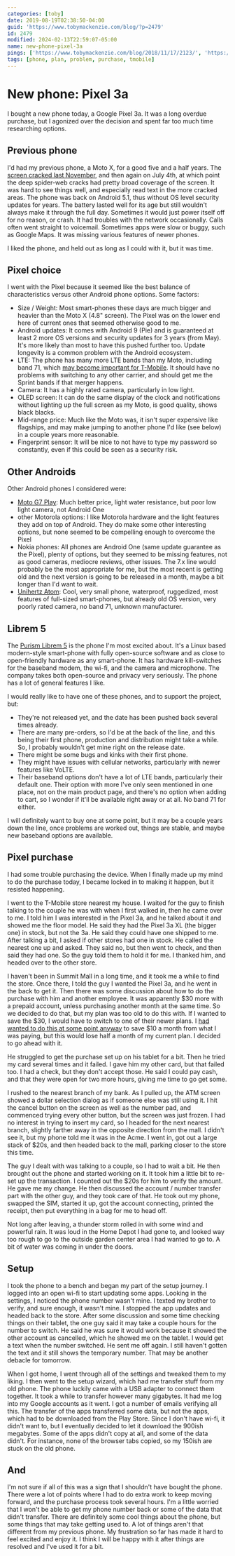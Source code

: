 ```yaml
---
categories: [toby]
date: 2019-08-19T02:38:50-04:00
guid: 'https://www.tobymackenzie.com/blog/?p=2479'
id: 2479
modified: 2024-02-13T22:59:07-05:00
name: new-phone-pixel-3a
pings: ['https://www.tobymackenzie.com/blog/2018/11/17/2123/', 'https://www.tobymackenzie.com/blog/2019/01/06/t-mobile-plan-change-debacle/']
tags: [phone, plan, problem, purchase, tmobile]
---
```


New phone: Pixel 3a
===================

I bought a new phone today, a Google Pixel 3a.<!--more-->  It was a long overdue purchase, but I agonized over the decision and spent far too much time researching options. 

Previous phone
--------------

I'd had my previous phone, a Moto X, for a good five and a half years.  The [screen cracked last November](https://www.tobymackenzie.com/blog/2018/11/17/2123/), and then again on July 4th, at which point the deep spider-web cracks had pretty broad coverage of the screen.  It was hard to see things well, and especially read text in the more cracked areas.  The phone was back on Android 5.1, thus without OS level security updates for years.  The battery lasted well for its age but still wouldn't always make it through the full day.  Sometimes it would just power itself off for no reason, or crash.  It had troubles with the network occasionally.  Calls often went straight to voicemail.  Sometimes apps were slow or buggy, such as Google Maps.  It was missing various features of newer phones.

I liked the phone, and held out as long as I could with it, but it was time.

Pixel choice
------------

I went with the Pixel because it seemed like the best balance of characteristics versus other Android phone options.  Some factors:

- Size / Weight: Most smart-phones these days are much bigger and heavier than the Moto X (4.8" screen).  The Pixel was on the lower end here of current ones that seemed otherwise good to me.
- Android updates: It comes with Android 9 (Pie) and is guaranteed at least 2 more OS versions and security updates for 3 years (from May).  It's more likely than most to have this pushed further too.  Update longevity is a common problem with the Android ecosystem.
- LTE: The phone has many more LTE bands than my Moto, including band 71, which [may become important for T-Mobile](https://www.pcmag.com/news/356449/t-mobiles-new-600mhz-band-71-what-you-need-to-know).  It should have no problems with switching to any other carrier, and should get me the Sprint bands if that merger happens.
- Camera: It has a highly rated camera, particularly in low light.
- OLED screen: It can do the same display of the clock and notifications without lighting up the full screen as my Moto, is good quality, shows black blacks.
- Mid-range price: Much like the Moto was, it isn't super expensive like flagships, and may make jumping to another phone I'd like (see below) in a couple years more reasonable.
- Fingerprint sensor: It will be nice to not have to type my password so constantly, even if this could be seen as a security risk.

Other Androids
--------------

Other Android phones I considered were:

- [Moto G7 Play](https://www.motorola.com/us/products/moto-g-play-gen-7): Much better price, light water resistance, but poor low light camera, not Android One
- other Motorola options: I like Motorola hardware and the light features they add on top of Android.  They do make some other interesting options, but none seemed to be compelling enough to overcome the Pixel
- Nokia phones: All phones are Android One (same update guarantee as the Pixel), plenty of options, but they seemed to be missing features, not as good cameras, mediocre reviews, other issues.  The 7.x line would probably be the most appropriate for me, but the most recent is getting old and the next version is going to be released in a month, maybe a bit longer than I'd want to wait.
- [Unihertz Atom](https://www.unihertz.com/atom): Cool, very small phone, waterproof, ruggedized, most features of full-sized smart-phones, but already old OS version, very poorly rated camera, no band 71, unknown manufacturer.

Librem 5
--------

The [Purism Librem 5](https://puri.sm/products/librem-5/) is the phone I'm most excited about.  It's a Linux based modern-style smart-phone with fully open-source software and as close to open-friendly hardware as any smart-phone.  It has hardware kill-switches for the baseband modem, the wi-fi, and the camera and microphone.  The company takes both open-source and privacy very seriously.  The phone has a lot of general features I like.

I would really like to have one of these phones, and to support the project, but:

- They're not released yet, and the date has been pushed back several times already.
- There are many pre-orders, so I'd be at the back of the line, and this being their first phone, production and distribution might take a while.  So, I probably wouldn't get mine right on the release date.
- There might be some bugs and kinks with their first phone.
- They might have issues with cellular networks, particularly with newer features like VoLTE.
- Their baseband options don't have a lot of LTE bands, particularly their default one.  Their option with more I've only seen mentioned in one place, not on the main product page, and there's no option when adding to cart, so I wonder if it'll be available right away or at all.  No band 71 for either.

I will definitely want to buy one at some point, but it may be a couple years down the line, once problems are worked out, things are stable, and maybe new baseband options are available.

Pixel purchase
--------------

I had some trouble purchasing the device.  When I finally made up my mind to do the purchase today, I became locked in to making it happen, but it resisted happening.

I went to the T-Mobile store nearest my house.  I waited for the guy to finish talking to the couple he was with when I first walked in, then he came over to me.  I told him I was interested in the Pixel 3a, and he talked about it and showed me the floor model.  He said they had the Pixel 3a XL (the bigger one) in stock, but not the 3a.  He said they could have one shipped to me.  After talking a bit, I asked if other stores had one in stock.  He called the nearest one up and asked.  They said no, but then went to check, and then said they had one.  So the guy told them to hold it for me.  I thanked him, and headed over to the other store.

I haven't been in Summit Mall in a long time, and it took me a while to find the store.  Once there, I told the guy I wanted the Pixel 3a, and he went in the back to get it.  Then there was some discussion about how to do the purchase with him and another employee.  It was apparently $30 more with a prepaid account, unless purchasing another month at the same time.  So we decided to do that, but my plan was too old to do this with.  If I wanted to save the $30, I would have to switch to one of their newer plans.  I [had wanted to do this at some point anyway](https://www.tobymackenzie.com/blog/2019/01/06/t-mobile-plan-change-debacle/) to save $10 a month from what I was paying, but this would lose half a month of my current plan.  I decided to go ahead with it.

He struggled to get the purchase set up on his tablet for a bit.  Then he tried my card several times and it failed.  I gave him my other card, but that failed too.  I had a check, but they don't accept those.  He said I could pay cash, and that they were open for two more hours, giving me time to go get some.

I rushed to the nearest branch of my bank.  As I pulled up, the ATM screen showed a dollar selection dialog as if someone else was still using it.  I hit the cancel button on the screen as well as the number pad, and commenced trying every other button, but the screen was just frozen.  I had no interest in trying to insert my card, so I headed for the next nearest branch, slightly farther away in the opposite direction from the mall.  I didn't see it, but my phone told me it was in the Acme.  I went in, got out a large stack of $20s, and then headed back to the mall, parking closer to the store this time.

The guy I dealt with was talking to a couple, so I had to wait a bit.  He then brought out the phone and started working on it.  It took him a little bit to re-set up the transaction.  I counted out the $20s for him to verify the amount.  He gave me my change.  He then discussed the account / number transfer part with the other guy, and they took care of that.  He took out my phone, swapped the SIM, started it up, got the account connecting, printed the receipt, then put everything in a bag for me to head off.

Not long after leaving, a thunder storm rolled in with some wind and powerful rain.  It was loud in the Home Depot I had gone to, and looked way too rough to go to the outside garden center area I had wanted to go to.  A bit of water was coming in under the doors.

Setup
-----

I took the phone to a bench and began my part of the setup journey.  I logged into an open wi-fi to start updating some apps.  Looking in the settings, I noticed the phone number wasn't mine.  I texted my brother to verify, and sure enough, it wasn't mine.  I stopped the app updates and headed back to the store.  After some discussion and some time checking things on their tablet, the one guy said it may take a couple hours for the number to switch.  He said he was sure it would work because it showed the other account as cancelled, which he showed me on the tablet.  I would get a text when the number switched.  He sent me off again.  I still haven't gotten the text and it still shows the temporary number.  That may be another debacle for tomorrow.

When I got home, I went through all of the settings and tweaked them to my liking.  I then went to the setup wizard, which had me transfer stuff from my old phone.  The phone luckily came with a USB adapter to connect them together.  It took a while to transfer however many gigabytes.  It had me log into my Google accounts as it went.  I got a number of emails verifying all this.  The transfer of the apps transferred some data, but not the apps, which had to be downloaded from the Play Store.  Since I don't have wi-fi, it didn't want to, but I eventually decided to let it download the 900ish megabytes.  Some of the apps didn't copy at all, and some of the data didn't.  For instance, none of the browser tabs copied, so my 150ish are stuck on the old phone.

And
---

I'm not sure if all of this was a sign that I shouldn't have bought the phone.  There were a lot of points where I had to do extra work to keep moving forward, and the purchase process took several hours.  I'm a little worried that I won't be able to get my phone number back or some of the data that didn't transfer.  There are definitely some cool things about the phone, but some things that may take getting used to.  A lot of things aren't that different from my previous phone.  My frustration so far has made it hard to feel excited and enjoy it.  I think I will be happy with it after things are resolved and I've used it for a bit.
